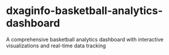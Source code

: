 # dxaginfo-basketball-analytics-dashboard
A comprehensive basketball analytics dashboard with interactive visualizations and real-time data tracking
